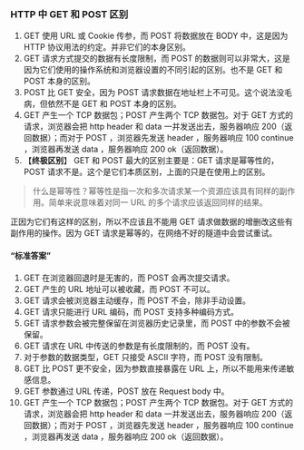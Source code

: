 ### HTTP 中 GET 和 POST 区别
1. GET 使用 URL 或 Cookie 传参，而 POST 将数据放在 BODY 中，这是因为 HTTP 协议用法的约定。并非它们的本身区别。
2. GET 请求方式提交的数据有长度限制，而 POST 的数据则可以非常大，这是因为它们使用的操作系统和浏览器设置的不同引起的区别。也不是 GET 和 POST 本身的区别。
3. POST 比 GET 安全，因为 POST 请求数据在地址栏上不可见。这个说法没毛病，但依然不是 GET 和 POST 本身的区别。
4. GET 产生一个 TCP 数据包；POST 产生两个 TCP 数据包。对于 GET 方式的请求，浏览器会把 http header 和 data 一并发送出去，服务器响应 200（返回数据）；而对于 POST ，浏览器先发送 header ，服务器响应 100 continue ，浏览器再发送 data ，服务器响应 200 ok（返回数据）。
5. 【**终极区别**】
 GET 和 POST 最大的区别主要是：GET 请求是幂等性的，POST 请求不是。这个是它们本质区别，上面的只是在使用上的区别。

> 什么是幂等性？幂等性是指一次和多次请求某一个资源应该具有同样的副作用。简单来说意味着对同一 URL 的多个请求应该返回同样的结果。

正因为它们有这样的区别，所以不应该且不能用 GET 请求做数据的增删改这些有副作用的操作。因为 GET 请求是幂等的，在网络不好的隧道中会尝试重试。

#### “标准答案”
1. GET 在浏览器回退时是无害的，而 POST 会再次提交请求。
2. GET 产生的 URL 地址可以被收藏，而 POST 不可以。
3. GET 请求会被浏览器主动缓存，而 POST 不会，除非手动设置。
4. GET 请求只能进行 URL 编码，而 POST 支持多种编码方式。
5. GET 请求参数会被完整保留在浏览器历史记录里，而 POST 中的参数不会被保留。
6. GET 请求在 URL 中传送的参数是有长度限制的，而 POST 没有。
7. 对于参数的数据类型，GET 只接受 ASCII 字符，而 POST 没有限制。
8. GET 比 POST 更不安全，因为参数直接暴露在 URL 上，所以不能用来传递敏感信息。
9. GET 参数通过 URL 传递，POST 放在 Request body 中。
10. GET 产生一个 TCP 数据包；POST 产生两个 TCP 数据包。对于 GET 方式的请求，浏览器会把 http header 和 data 一并发送出去，服务器响应 200（返回数据）；而对于 POST ，浏览器先发送 header ，服务器响应 100 continue ，浏览器再发送 data ，服务器响应 200 ok（返回数据）。
